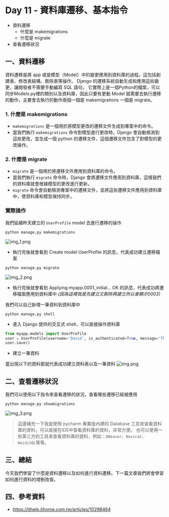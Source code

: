 # Day 11 - 資料庫遷移、基本指令

- 資料遷移
   - 什麼是 makemigrations
   - 什麼是 migrate
- 查看遷移狀況

## 一、資料遷移

資料遷移是將 app 或是模型（Model）中的變更應用到資料庫的過程。這包括創建表、修改表結構、刪除表等操作。
Django 的遷移系統自動生成和應用這些變更，讓開發者不需要手動編寫 SQL 語句，
它實際上是一個Python的檔案，可以同步Models.py裡的類別以及資料庫，因此只要有更動 Model 就需要去執行遷移的動作，主要會去執行的動作兩個一個是 makemigrations 一個是 migrate。

### 1. 什麼是 makemigrations
- `makemigrations` 是一個用於將模型更改的遷移文件生成到專案中的命令。
- 當我們執行  `makemigrations` 命令對模型進行更改時，Django 會自動檢測到這些更改，並生成一個 python 的遷移文件，這個遷移文件包含了對模型的更改操作。

### 2. 什麼是 migrate
- `migrate` 是一個用於將遷移文件應用到資料庫的命令。
- 當我們執行 `migrate` 命令時，Django 會將遷移文件應用到資料庫，這樣我們的資料庫就會根據模型的更改進行更新。
- `migrate` 命令會自動檢測專案中的遷移文件，並將這些遷移文件應用到資料庫中，使資料庫和模型保持同步。

### 實際操作
我們延續昨天建立的 `UserProfile` model 去進行遷移的操作


```commandline
python manage.py makemigrations
```
![img_1.png](https://github.com/David20001110/2024-iTome/blob/master/Day11/img_1.png?raw=true)
- 執行完後就會看到 Create model UserProfile 的訊息，代表成功建立遷移檔案

```commandline
python manage.py migrate
```
![img_2.png](https://github.com/David20001110/2024-iTome/blob/master/Day11/img_2.png?raw=true)
- 執行完後就會看到 Applying myapp.0001_initial... OK 的訊息，代表成功將遷移檔案應用到資料庫中 _(因為這裡我是先建立又刪除再建立所以會顯示0003)_

我們可以自己新增一筆資料到資料庫中
```commandline
python manage.py shell
```
- 進入 Django 提供的交互式 shell，可以直接操作資料庫

```python
from myapp.models import UserProfile
user = UserProfile(username='David', is_authenticated=True, message='This is David profile.')
user.save()
```
- 建立一筆資料

當出現以下的資料那就代表成功建立資料表以及一筆資料
![img.png](https://github.com/David20001110/2024-iTome/blob/master/Day11/img.png?raw=true)

## 二、查看遷移狀況
我們可以使用以下指令來查看遷移的狀況，查看哪些遷移已經被應用
```commandline
python manage.py showmigrations
```
![img_3.png](https://github.com/David20001110/2024-iTome/blob/master/Day11/img_3.png?raw=true)

> 這邊補充一下我是使用 pycharm 專業版內建的 Database 工具來查看資料庫的資料，可以直接在IDE中查看資料庫的資料，非常方便。
> 也可以使用一些第三方的工具來查看資料庫的資料，例如：`DBeaver`、`Navicat`、`HeidiSQL`等等。

## 三、總結
今天我們學習了什麼是資料遷移以及如何進行資料遷移。下一篇文章我們將會學習如何進行資料的增刪改查。

## 四、參考資料
- https://ithelp.ithome.com.tw/articles/10298464
